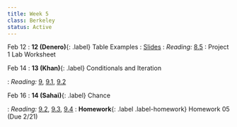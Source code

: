 ```yaml
---
title: Week 5
class: Berkeley
status: Active
---
```


Feb 12
: **12 (Denero)**{: .label} Table Examples
   : [Slides](https://docs.google.com/presentation/d/1Fax7tlr6ruveRTp3sA-AIZvLR7xcJv7Ds3dGqnoh0cI/edit?usp=sharing)
: *Reading:* [8.5](https://inferentialthinking.com/chapters/08/5/Bike_Sharing_in_the_Bay_Area.html)
 : Project 1 Lab Worksheet

Feb 14
: **13 (Khan)**{: .label} Conditionals and Iteration
 <!-- : [Slides](#) &#8226; [Demos](#) &#8226; [Blank Demos](#) -->
: *Reading:* [9](https://inferentialthinking.com/chapters/09/Randomness.html), [9.1](https://inferentialthinking.com/chapters/09/1/Conditional_Statements.html), [9.2](https://inferentialthinking.com/chapters/09/2/Iteration.html)

Feb 16
: **14 (Sahai)**{: .label} Chance
 <!-- : [Slides](#) &#8226; [Demos](#) &#8226; [Blank Demos](#) -->
: *Reading:* [9.2](https://inferentialthinking.com/chapters/09/2/Iteration.html), [9.3](https://inferentialthinking.com/chapters/09/3/Simulation.html), [9.4](https://inferentialthinking.com/chapters/09/4/Monty_Hall_Problem.html)
: **Homework**{: .label .label-homework} Homework 05 (Due 2/21)